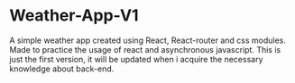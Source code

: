 # Weather-App-V1

A simple weather app created using React, React-router and css modules.
Made to practice the usage of react and asynchronous javascript.
This is just the first version, it will be updated when i acquire the necessary knowledge about back-end.
